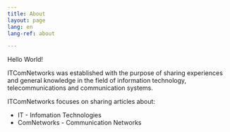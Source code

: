 ```yaml
---
title: About
layout: page
lang: en
lang-ref: about

---
```


Hello World!

ITComNetworks was established with the purpose of sharing experiences and general knowledge in the field of information technology, telecommunications and communication systems.

ITComNetworks focuses on sharing articles about:
- IT - Infomation Technologies
- ComNetworks - Communication Networks